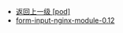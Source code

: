 - [返回上一级 [pod]](page/服务部署/Nginx/模板/nginx-1.24.0/Openresty/openresty-1.21.4.3-win64/pod/)
- [form-input-nginx-module-0.12](page/服务部署/Nginx/模板/nginx-1.24.0/Openresty/openresty-1.21.4.3-win64/pod/form-input-nginx-module-0.12/)
